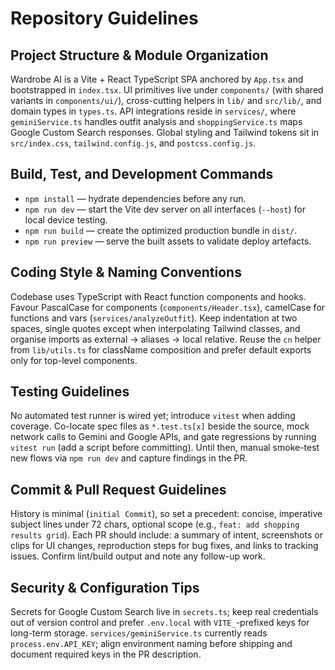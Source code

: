 # Repository Guidelines

## Project Structure & Module Organization
Wardrobe AI is a Vite + React TypeScript SPA anchored by `App.tsx` and bootstrapped in `index.tsx`. UI primitives live under `components/` (with shared variants in `components/ui/`), cross-cutting helpers in `lib/` and `src/lib/`, and domain types in `types.ts`. API integrations reside in `services/`, where `geminiService.ts` handles outfit analysis and `shoppingService.ts` maps Google Custom Search responses. Global styling and Tailwind tokens sit in `src/index.css`, `tailwind.config.js`, and `postcss.config.js`.

## Build, Test, and Development Commands
- `npm install` — hydrate dependencies before any run.
- `npm run dev` — start the Vite dev server on all interfaces (`--host`) for local device testing.
- `npm run build` — create the optimized production bundle in `dist/`.
- `npm run preview` — serve the built assets to validate deploy artefacts.

## Coding Style & Naming Conventions
Codebase uses TypeScript with React function components and hooks. Favour PascalCase for components (`components/Header.tsx`), camelCase for functions and vars (`services/analyzeOutfit`). Keep indentation at two spaces, single quotes except when interpolating Tailwind classes, and organise imports as external → aliases → local relative. Reuse the `cn` helper from `lib/utils.ts` for className composition and prefer default exports only for top-level components.

## Testing Guidelines
No automated test runner is wired yet; introduce `vitest` when adding coverage. Co-locate spec files as `*.test.ts[x]` beside the source, mock network calls to Gemini and Google APIs, and gate regressions by running `vitest run` (add a script before committing). Until then, manual smoke-test new flows via `npm run dev` and capture findings in the PR.

## Commit & Pull Request Guidelines
History is minimal (`initial Commit`), so set a precedent: concise, imperative subject lines under 72 chars, optional scope (e.g., `feat: add shopping results grid`). Each PR should include: a summary of intent, screenshots or clips for UI changes, reproduction steps for bug fixes, and links to tracking issues. Confirm lint/build output and note any follow-up work.

## Security & Configuration Tips
Secrets for Google Custom Search live in `secrets.ts`; keep real credentials out of version control and prefer `.env.local` with `VITE_`-prefixed keys for long-term storage. `services/geminiService.ts` currently reads `process.env.API_KEY`; align environment naming before shipping and document required keys in the PR description.

